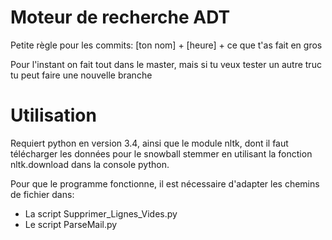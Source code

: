 # Moteur de recherche ADT

Petite règle pour les commits:
[ton nom] + [heure] + ce que t'as fait en gros

Pour l'instant on fait tout dans le master, mais si tu veux tester un autre truc tu peut faire une nouvelle branche


# Utilisation
Requiert python en version 3.4, ainsi que le module nltk, dont il faut télécharger les données pour le snowball stemmer en utilisant la fonction nltk.download dans la console python.



Pour que le programme fonctionne, il est nécessaire d'adapter les chemins de fichier dans:
- La script Supprimer_Lignes_Vides.py
- Le script ParseMail.py
